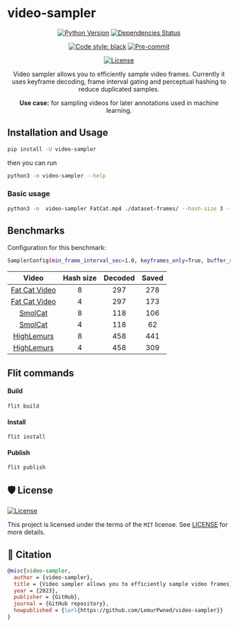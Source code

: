 # video-sampler

<div align="center">

[![Python Version](https://img.shields.io/pypi/pyversions/video-sampler.svg)](https://pypi.org/project/video-sampler/)
[![Dependencies Status](https://img.shields.io/badge/dependencies-up%20to%20date-brightgreen.svg)](https://github.com/LemurPwned/video-sampler/pulls?utf8=%E2%9C%93&q=is%3Apr%20author%3Aapp%2Fdependabot)

[![Code style: black](https://img.shields.io/badge/code%20style-black-000000.svg)](https://github.com/psf/black)
[![Pre-commit](https://img.shields.io/badge/pre--commit-enabled-brightgreen?logo=pre-commit&logoColor=white)](https://github.com/LemurPwned/video-sampler/blob/main/.pre-commit-config.yaml)

[![License](https://img.shields.io/github/license/LemurPwned/video-sampler)](https://github.com/LemurPwned/video-sampler/blob/main/LICENSE)

Video sampler allows you to efficiently sample video frames.
Currently it uses keyframe decoding, frame interval gating and perceptual hashing to reduce duplicated samples.

**Use case:** for sampling videos for later annotations used in machine learning.

</div>

## Installation and Usage

```bash
pip install -U video-sampler
```

then you can run

```bash
python3 -m video-sampler --help
```

### Basic usage

```bash
python3 -m  video-sampler FatCat.mp4 ./dataset-frames/ --hash-size 3 --buffer-size 20
```

## Benchmarks

Configuration for this benchmark:

```bash
SamplerConfig(min_frame_interval_sec=1.0, keyframes_only=True, buffer_size=10, hash_size=X, queue_wait=0.1, debug=True)
```

|                                    Video                                    | Hash size | Decoded | Saved |
| :-------------------------------------------------------------------------: | :-------: | :-----: | :---: |
| [Fat Cat Video](https://www.youtube.com/watch?v=kgrV3_g9rYY&ab_channel=BBC) |     8     |   297   |  278  |
| [Fat Cat Video](https://www.youtube.com/watch?v=kgrV3_g9rYY&ab_channel=BBC) |     4     |   297   |  173  |
|           [SmolCat](https://www.youtube.com/watch?v=W86cTIoMv2U)            |     8     |   118   |  106  |
|           [SmolCat](https://www.youtube.com/watch?v=W86cTIoMv2U)            |     4     |   118   |  62   |
|          [HighLemurs](https://www.youtube.com/watch?v=yYXoCHLqr4o)          |     8     |   458   |  441  |
|          [HighLemurs](https://www.youtube.com/watch?v=yYXoCHLqr4o)          |     4     |   458   |  309  |

## Flit commands

#### Build

```
flit build
```

#### Install

```
flit install
```

#### Publish

```
flit publish
```

## 🛡 License

[![License](https://img.shields.io/github/license/LemurPwned/video-sampler)](https://github.com/LemurPwned/video-sampler/blob/main/LICENSE)

This project is licensed under the terms of the `MIT` license. See [LICENSE](https://github.com/LemurPwned/video-sampler/blob/main/LICENSE) for more details.

## 📃 Citation

```bibtex
@misc{video-sampler,
  author = {video-sampler},
  title = {Video sampler allows you to efficiently sample video frames},
  year = {2023},
  publisher = {GitHub},
  journal = {GitHub repository},
  howpublished = {\url{https://github.com/LemurPwned/video-sampler}}
}
```

